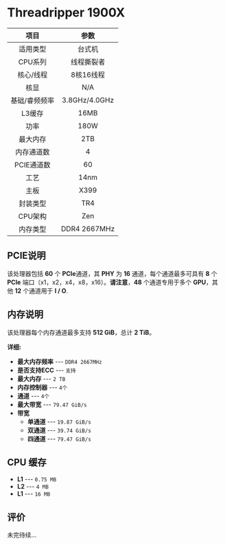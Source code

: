 # Threadripper 1900X

| 项目 | 参数 |
| :------: | :------: |
|适用类型 | 台式机|
|CPU系列| 线程撕裂者 |
|核心/线程| 8核16线程|
|核显| N/A |
|基础/睿频频率 |3.8GHz/4.0GHz|
| L3缓存| 16MB|
|功率| 180W |
|最大内存| 2TB |
|内存通道数| 4 |
|PCIE通道数| 60 |
|工艺|14nm |
|主板| X399 |
|封装类型| TR4 |
|CPU架构|  Zen  |
|内存类型| DDR4 2667MHz |

## PCIE说明

该处理器包括 **60** 个 **PCIe**通道，其 **PHY** 为 **16** 通道，每个通道最多可具有 **8** 个 **PCIe** 端口（x1，x2，x4，x8，x16）。**请注意**，**48** 个通道专用于多个 **GPU**，其他 **12** 个通道用于 **I / O**.

## 内存说明

该处理器每个内存通道最多支持 **512 GiB**，总计 **2 TiB**。

**详细:**

- **最大内存频率** --- `DDR4 2667MHz`
- **是否支持ECC** --- `支持` 
- **最大内存** --- `2 TB`
- **内存控制器** --- `4个` 
- **通道** --- `4个` 
- **最大带宽** --- `79.47 GiB/s` 
- **带宽**
	- **单通道** --- `19.87 GiB/s` 
	- **双通道** --- `39.74 GiB/s` 
	- **四通道** --- `79.47 GiB/s` 

## CPU 缓存

- **L1** --- `0.75 MB`
- **L2** --- `4 MB`
- **L1** --- `16 MB`

## 评价

 未完待续...
